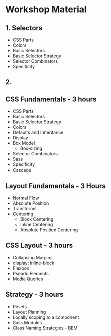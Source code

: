 # Workshop Material

## 1. Selectors

- CSS Parts
- Colors
- Basic Selectors
- Basic Selector Strategy
- Selector Combinators
- Specificity

## 2.

## CSS Fundamentals - 3 hours

- CSS Parts
- Basic Selectors
- Basic Selector Strategy
- Colors
- Defaults and Inheritance
- Display
- Box Model
  - Box-sizing
- Selector Combinators
- Sass
- Specificity
- Cascade

## Layout Fundamentals - 3 Hours

- Normal Flow
- Absolute Position
- Transforms
- Centering
  - Block Centering
  - Inline Centering
  - Absolute Position Centering

## CSS Layout - 3 hours

- Collapsing Margins
- display: inline-block
- Flexbox
- Pseudo Elements
- Media Queries

## Strategy - 3 hours

- Resets
- Layout Planning
- Locally scoping to a component
- Sass Modules
- Class Naming Strategies - BEM
